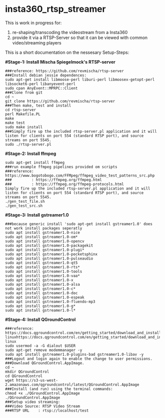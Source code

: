 # insta360_rtsp_streamer
This is work in progress for:<br>
<ol>
<li>re-shaping/transcoding the videostream from a Insta360<br>
<li>provide it via a RTSP-Server so that it can be viewed with common video/streaming players<br>
</ol>

This is a short documentation on the nessesary Setup-Steps:

<b>#Stage-1: Install Mischa Spiegelmock's RTSP-server</b>
```
###reference: https://github.com/revmischa/rtsp-server
###Install debian jessie dependences:
sudo apt-get install libmoose-perl liburi-perl libmoosex-getopt-perl libsocket6-perl libanyevent-perl
sudo cpan AnyEvent::MPRPC::Client
###Clone from git
cd ~
git clone https://github.com/revmischa/rtsp-server
###Then make, test and install
cd rtsp-server
perl Makefile.PL
make
make test
sudo make install
###Simply fire up the included rtsp-server.pl application and it will listen for clients on port 554 (standard RTSP port), and source streams on port 5545.
sudo ./rtsp-server.pl
```

<b>#Stage-2: Install ffmpeg</b>
```
sudo apt-get install ffmpeg
###run example ffmpeg pipelines provided om scripts
###reference: https://www.bogotobogo.com/FFMpeg/ffmpeg_video_test_patterns_src.php
###         : https://ffmpeg.org/ffmpeg.html
###         : https://ffmpeg.org/ffmpeg-protocols.html
Simply fire up the included rtsp-server.pl application and it will listen for clients on port 554 (standard RTSP port), and source streams on port 5545.
./gen_test_file.sh
./gen_test_src.sh
```

<b>#Stage-3: Install gstreamer1.0</b>
```
###because generic install 'sudo apt-get install gstreamer1.0' does not work install packages seperatly
sudo apt install gstreamer1.0-nice 
sudo apt install gstreamer1.0-om*
sudo apt install gstreamer1.0-opencv 
sudo apt install gstreamer1.0-packagekit 
sudo apt install gstreamer1.0-plugi*
sudo apt install gstreamer1.0-pocketsphinx 
sudo apt install gstreamer1.0-pulseaudio 
sudo apt install gstreamer1.0-qt5 
sudo apt install gstreamer1.0-rts*
sudo apt install gstreamer1.0-tools 
sudo apt install gstreamer1.0-vaa*
sudo apt install gstreamer1.0-x 
sudo apt install gstreamer1.0-alsa 
sudo apt install gstreamer1.0-c*
sudo apt install gstreamer1.0-doc 
sudo apt install gstreamer1.0-espeak 
sudo apt install gstreamer1.0-fluendo-mp3 
sudo apt install gstreamer1.0-g*
sudo apt install gstreamer1.0-l*
```

<b>#Stage-4: Install QGroundControl</b>
```
###reference: https://docs.qgroundcontrol.com/en/getting_started/download_and_install.html#ubuntu-linuxhttps://docs.qgroundcontrol.com/en/getting_started/download_and_install.html#ubuntu-linux
sudo usermod -a -G dialout $USER
sudo apt-get remove modemmanager -y
sudo apt install gstreamer1.0-plugins-bad gstreamer1.0-libav -y
###Logout and login again to enable the change to user permissions.
###Download QGroundControl.AppImage.
cd ~
mkdir QGroundControl
cd QGroundControl
wget https://s3-us-west-2.amazonaws.com/qgroundcontrol/latest/QGroundControl.AppImage
###Install (and run) using the terminal commands:
chmod +x ./QGroundControl.AppImage
./QGroundControl.AppImage 
###Setup video streaming: 
###Video Source: RTSP Video Stream
###RTSP URL    : rtsp://localhost/test 
```
